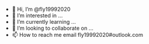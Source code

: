 - 👋 Hi, I’m @fly19992020
- 👀 I’m interested in ...
- 🌱 I’m currently learning ...
- 💞️ I’m looking to collaborate on ...
- 📫 How to reach me email fly19992020#outlook.com

<!---
fly19992020/fly19992020 is a ✨ special ✨ repository because its `README.md` (this file) appears on your GitHub profile.
You can click the Preview link to take a look at your changes.
--->
